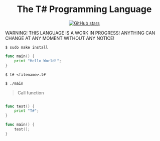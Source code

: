 <div align="center">
    <h1> The T# Programming Language</h1>
    <a href="https://github.com/ibukiyoshidaa/Tsharp/stargazers"><img alt="GitHub stars" src="https://img.shields.io/github/stars/ibukiyoshidaa/Tsharp?color=blue"></a>
</div>

WARNING! THIS LANGUAGE IS A WORK IN PROGRESS! ANYTHING CAN CHANGE AT ANY MOMENT WITHOUT ANY NOTICE!

```
$ sudo make install
```

```go
func main() {
    print "Hello World!";
}
```

```
$ t# <filename>.t#
```

```
$ ./main
```

> Call function
```go

func test() {
    print "T#";
}

func main() {
    test();
}
```
